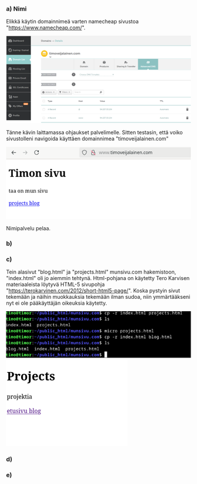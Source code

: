 ### a) Nimi
Elikkä käytin domainnimeä varten namecheap sivustoa "https://www.namecheap.com/".

![h5a](images/h5_a_namecheap.png)

Tänne kävin laittamassa ohjaukset palvelimelle. Sitten testasin, että voiko sivustolleni navigoida käyttäen domainnimea "timoveijalainen.com"

![h5a](images/h5_a_selain.png)

Nimipalvelu pelaa.

### b)


### c)
Tein alasivut "blog.html" ja "projects.html" munsivu.com hakemistoon, "index.html" oli jo aiemmin tehtynä. Html-pohjana on käytetty Tero Karvisen materiaaleista löytyvä HTML-5 sivupohja "https://terokarvinen.com/2012/short-html5-page/". Koska pystyin sivut tekemään ja näihin muokkauksia tekemään ilman sudoa, niin ymmärtääkseni nyt ei ole pääkäyttäjän oikeuksia käytetty.

![h5c](images/h5_c_htmlsivut.png)
![h5c](images/h5_c_linkit.png)


### d)
### e)

